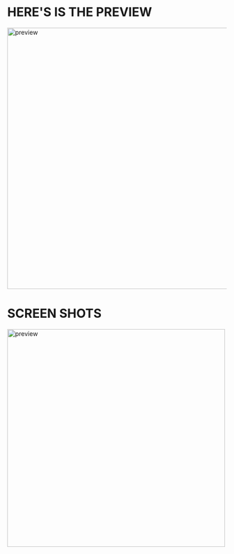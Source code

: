 
<h1>HERE'S IS THE PREVIEW</h1>
<img src="https://github.com/MotiFdev/Java-Design/blob/main/ezgif.com-crop.gif" alt="preview" width="600">
<h1>SCREEN SHOTS</h1>
<img src="https://github.com/MotiFdev/Java-Design/blob/main/PICTURE.PNG" alt="preview" width="500">
